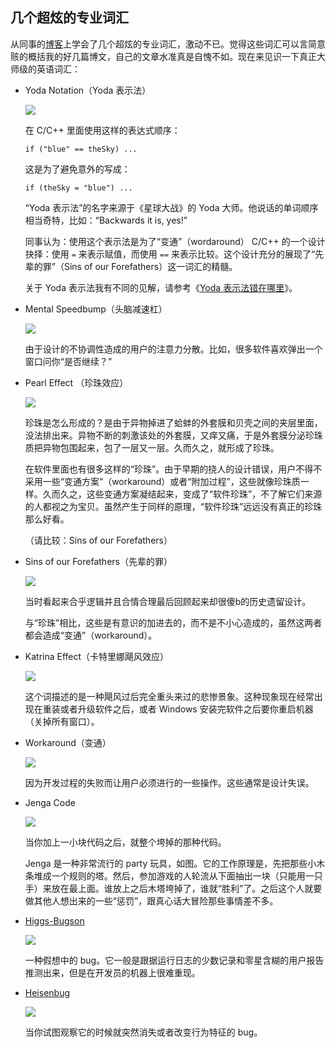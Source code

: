 ## 几个超炫的专业词汇

从同事的[博客](http://thomas.tuerke.net/on/design/?thread=-701829031)上学会了几个超炫的专业词汇，激动不已。觉得这些词汇可以言简意赅的概括我的好几篇博文，自己的文章水准真是自愧不如。现在来见识一下真正大师级的英语词汇：

*   Yoda Notation（Yoda 表示法）

    ![](http://www.yinwang.org/images/yoda-notation.jpeg)

    在 C/C++ 里面使用这样的表达式顺序：

    <div class="highlighter-rouge">

    <div class="highlight">

        if ("blue" == theSky) ...

    </div>

    </div>

    这是为了避免意外的写成：

    <div class="highlighter-rouge">

    <div class="highlight">

        if (theSky = "blue") ...

    </div>

    </div>

    “Yoda 表示法”的名字来源于《星球大战》的 Yoda 大师。他说话的单词顺序相当奇特，比如：“Backwards it is, yes!”

    同事认为：使用这个表示法是为了“变通”（wordaround） C/C++ 的一个设计抉择：使用 `=` 来表示赋值，而使用 `==` 来表示比较。这个设计充分的展现了“先辈的罪”（Sins of our Forefathers）这一词汇的精髓。

    关于 Yoda 表示法我有不同的见解，请参考《[Yoda 表示法错在哪里](http://www.yinwang.org/blog-cn/2013/04/14/yoda-notation)》。

*   Mental Speedbump（头脑减速杠）

    ![](http://www.yinwang.org/images/speedbump.jpeg)

    由于设计的不协调性造成的用户的注意力分散。比如，很多软件喜欢弹出一个窗口问你“是否继续？”

*   Pearl Effect （珍珠效应）

    ![](https://encrypted-tbn2.gstatic.com/images?q=tbn:ANd9GcQbEqd7J07hkpTtp4Kz1njGM0GAo0_v7CFn04vLtfUtjUK7X5eSxQ)

    珍珠是怎么形成的？是由于异物掉进了蛤蚌的外套膜和贝壳之间的夹层里面，没法排出来。异物不断的刺激该处的外套膜，又痒又痛，于是外套膜分泌珍珠质把异物包围起来，包了一层又一层。久而久之，就形成了珍珠。

    在软件里面也有很多这样的“珍珠”。由于早期的挠人的设计错误，用户不得不采用一些“变通方案”（workaround）或者“附加过程”，这些就像珍珠质一样。久而久之，这些变通方案凝结起来，变成了“软件珍珠”，不了解它们来源的人都视之为宝贝。虽然产生于同样的原理，“软件珍珠”远远没有真正的珍珠那么好看。

    （请比较：Sins of our Forefathers）

*   Sins of our Forefathers（先辈的罪）

    ![](http://www.yinwang.org/images/sins-fathers.jpeg)

    当时看起来合乎逻辑并且合情合理最后回顾起来却很傻b的历史遗留设计。

    与“珍珠”相比，这些是有意识的加进去的，而不是不小心造成的，虽然这两者都会造成“变通”（workaround）。

*   Katrina Effect（卡特里娜飓风效应）

    ![](https://encrypted-tbn1.gstatic.com/images?q=tbn:ANd9GcTU8qb9teH69EX14q2t2Y9hrW836MXxTWE7bN9Q2AQ-e9vpSLMB)

    这个词描述的是一种飓风过后完全重头来过的悲惨景象。这种现象现在经常出现在重装或者升级软件之后，或者 Windows 安装完软件之后要你重启机器（关掉所有窗口）。

*   Workaround（变通）

    ![](http://www.yinwang.org/images/workaround.png)

    因为开发过程的失败而让用户必须进行的一些操作。这些通常是设计失误。

*   Jenga Code

    ![](http://www.yinwang.org/images/jenga-code.jpg)

    当你加上一小块代码之后，就整个垮掉的那种代码。

    Jenga 是一种非常流行的 party 玩具，如图。它的工作原理是，先把那些小木条堆成一个规则的塔。然后，参加游戏的人轮流从下面抽出一块（只能用一只手）来放在最上面。谁放上之后木塔垮掉了，谁就“胜利”了。之后这个人就要做其他人想出来的一些“惩罚”，跟真心话大冒险那些事情差不多。

*   [Higgs-Bugson](http://en.wikipedia.org/wiki/Higgs_boson)

    ![](http://www.yinwang.org/images/higgs-boson.jpg)

    一种假想中的 bug。它一般是跟据运行日志的少数记录和零星含糊的用户报告推测出来，但是在开发员的机器上很难重现。

*   [Heisenbug](http://en.wikipedia.org/wiki/Heisenberg_uncertainty_principle)

    ![](http://www.yinwang.org/images/heisenbug.png)

    当你试图观察它的时候就突然消失或者改变行为特征的 bug。
